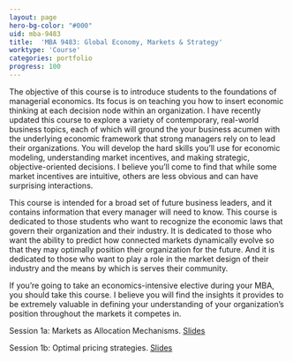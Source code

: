```yaml
---
layout: page
hero-bg-color: "#000"
uid: mba-9483
title:  'MBA 9483: Global Economy, Markets & Strategy'
worktype: 'Course'
categories: portfolio
progress: 100
---
```


<p>The objective of this course is to introduce students to the foundations of managerial economics.  Its focus is on teaching you how to insert economic thinking at each decision node within an organization. I have recently updated this course to explore a variety of contemporary, real-world business topics, each of which will ground the your business acumen with the underlying economic framework that strong managers rely on to lead their organizations.  You will develop the hard skills you’ll use for economic modeling, understanding market incentives, and making strategic, objective-oriented decisions.  I believe you’ll come to find that while some market incentives are intuitive, others are less obvious and can have surprising interactions.</p> 

<p>This course is intended for a broad set of future business leaders, and it contains information that every manager will need to know.  This course is dedicated to those students who want to recognize the economic laws that govern their organization and their industry.  It is dedicated to those who want the ability to predict how connected markets dynamically evolve so that they may optimally position their organization for the future.  And it is dedicated to those who want to play a role in the market design of their industry and the means by which is serves their community.</p>

<p>If you’re going to take an economics-intensive elective during your MBA, you should take this course.  I believe you will find the insights it provides to be extremely valuable in defining your understanding of your organization’s position throughout the markets it competes in.</p>

Session 1a: Markets as Allocation Mechanisms. [Slides](https://josh-r-foster.github.io/courses/mba-9483/lectures/session-1a.html)

Session 1b: Optimal pricing strategies. [Slides](https://josh-r-foster.github.io/courses/mba-9483/lectures/session-1b.html)